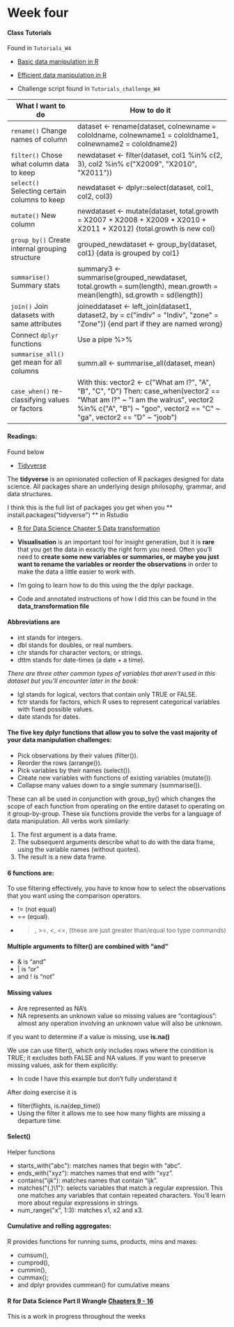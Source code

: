 # Week four

#### Class Tutorials
Found in `Tutorials_W4`
* [Basic data manipulation in R](https://ourcodingclub.github.io/tutorials/data-manip-intro/)

* [Efficient data manipulation in R](https://ourcodingclub.github.io/tutorials/data-manip-efficient/index.html)

* Challenge script found in `Tutorials_challenge_W4`

What I want to do | How to do it
------------------|--------------
`rename()` Change names of column | dataset <- rename(dataset, colnewname = cololdname, colnewname1 = cololdname1, colnewname2 = cololdname2) 
`filter()` Chose what column data to keep| newdataset <- filter(dataset, col1 %in% c(2, 3), col2 %in% c("X2009", "X2010", "X2011"))
`select()` Selecting certain columns to keep | newdataset <- dplyr::select(dataset, col1, col2, col3)
`mutate()` New column | newdataset <- mutate(dataset, total.growth = X2007 + X2008 + X2009 + X2010 + X2011 + X2012) {total.growth is new col}
`group_by()` Create internal grouping structure | grouped_newdataset <- group_by(dataset, col1) {data is grouped by col1}
`summarise()` Summary stats | summary3 <- summarise(grouped_newdataset, total.growth = sum(length), mean.growth = mean(length), sd.growth = sd(length))
`join()` Join datasets with same attributes | joineddataset <- left_join(dataset1, dataset2, by = c("indiv" = "Indiv", "zone" = "Zone")) {end part if they are named wrong}
Connect `dplyr` functions | Use a pipe %>%
`summarise_all()` get mean for all columns | summ.all <- summarise_all(dataset, mean)
`case_when()` re-classifying values or factors | With this: vector2 <- c("What am I?", "A", "B", "C", "D") Then: case_when(vector2 == "What am I?" ~ "I am the walrus", vector2 %in% c("A", "B") ~ "goo", vector2 == "C" ~ "ga", vector2 == "D" ~ "joob")




#### Readings: 
Found below

* [Tidyverse](https://www.tidyverse.org/)

The **tidyverse** is an opinionated collection of R packages designed for data science. All packages share an underlying design philosophy, grammar, and data structures.

I think this is the full list of packages you get when you 
** install.packages("tidyverse") ** in Rstudio


* [R for Data Science Chapter 5 Data transformation](http://r4ds.had.co.nz/transform.html)

- **Visualisation** is an important tool for insight generation, but it is **rare** that you get the data in exactly the right form you need. Often you’ll need to **create some new variables or summaries, or maybe you just want to rename the variables or reorder the observations** in order to make the data a little easier to work with.

- I’m going to learn how to do this using the the dplyr package. 

- Code and annotated instructions of how I did this can be found in the **data_transformation file**

#### Abbreviations are 
* int stands for integers.
* dbl stands for doubles, or real numbers.
* chr stands for character vectors, or strings.
* dttm stands for date-times (a date + a time).

*There are three other common types of variables that aren’t used in this dataset but you’ll encounter later in the book:*
* lgl stands for logical, vectors that contain only TRUE or FALSE.
* fctr stands for factors, which R uses to represent categorical variables with fixed possible values.
* date stands for dates.

#### The five key dplyr functions that allow you to solve the vast majority of your data manipulation challenges:
* Pick observations by their values (filter()).
* Reorder the rows (arrange()).
* Pick variables by their names (select()).
* Create new variables with functions of existing variables (mutate()).
* Collapse many values down to a single summary (summarise()).

These can all be used in conjunction with group_by() which changes the scope of each function from operating on the entire dataset to operating on it group-by-group. These six functions provide the verbs for a language of data manipulation.
All verbs work similarly:
1. The first argument is a data frame.
2. The subsequent arguments describe what to do with the data frame, using the variable names (without quotes).
3. The result is a new data frame.

#### 6 functions are:
To use filtering effectively, you have to know how to select the observations that you want using the comparison operators. 
* != (not equal)
*  == (equal).
* >, >=, <, <=,  (these are just greater than/equal too type commands)

#### Multiple arguments to filter() are combined with “and”

* & is “and”
* | is “or”
* and ! is “not”

#### Missing values 

* Are represented as NA’s
* NA represents an unknown value so missing values are “contagious”: almost any operation involving an unknown value will also be unknown.

if you want to determine if a value is missing, use **is.na()**

We use can use filter(), which only includes rows where the condition is TRUE; it excludes both FALSE and NA values. 
If you want to preserve missing values, ask for them explicitly:
* In code I have this example but don’t fully understand it

After doing exercise it is 
* filter(flights, is.na(dep_time))
* Using the filter it allows me to see how many flights are missing a departure time.


#### Select()
Helper functions
* starts_with("abc"): matches names that begin with “abc”.
* ends_with("xyz"): matches names that end with “xyz”.
* contains("ijk"): matches names that contain “ijk”.
* matches("(.)\\1"): selects variables that match a regular expression. This one matches any variables that contain repeated characters. You’ll learn more about regular expressions in strings.
* num_range("x", 1:3): matches x1, x2 and x3.



#### Cumulative and rolling aggregates: 
R provides functions for running sums, products, mins and maxes: 
* cumsum(), 
* cumprod(), 
* cummin(), 
* cummax(); 
* and dplyr provides cummean() for cumulative means




#### R for Data Science Part II Wrangle [Chapters 9 - 16](http://r4ds.had.co.nz/wrangle-intro.html)
This is a work in progress throughout the weeks
  
  












